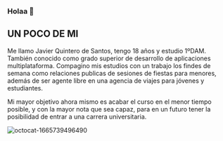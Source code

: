 ### Holaa 👋

## UN POCO DE MI ##
Me llamo Javier Quintero de Santos, tengo 18 años y estudio 1ºDAM. También conocido como grado superior de desarrollo de aplicaciones multiplataforma. Compagino mis estudios con un trabajo  los findes de semana como relaciones publicas de sesiones de fiestas para menores, además de ser agente libre en una agencia de viajes para jóvenes y estudiantes. 

Mi mayor objetivo ahora mismo es acabar el curso en el menor tiempo posible, y con la mayor nota que sea capaz, para en un futuro tener la posibilidad de entrar a una carrera universitaria.

![octocat-1665739496490](https://user-images.githubusercontent.com/113419907/196914462-d1eb87dc-c0db-4e57-8107-fb1e191ea9f8.png)

